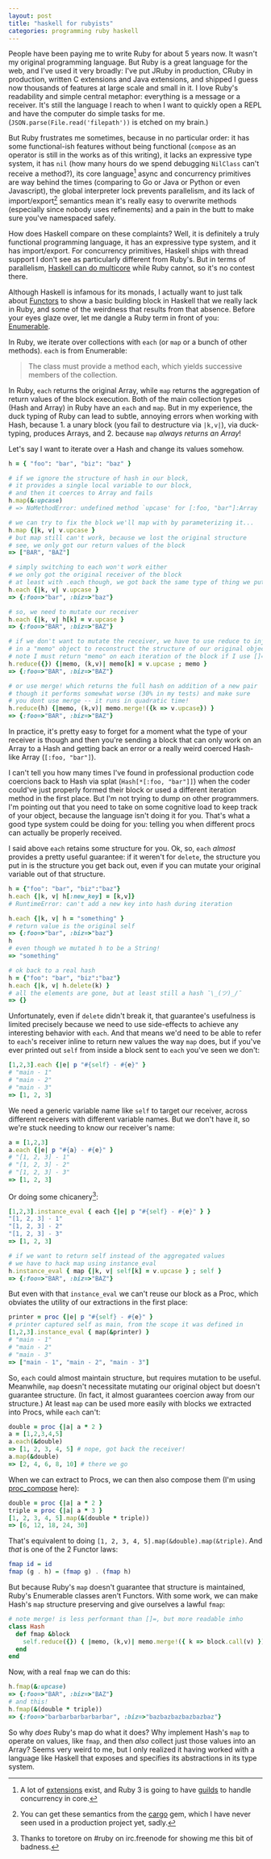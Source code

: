 ```yaml
---
layout: post
title: "haskell for rubyists"
categories: programming ruby haskell
---
```


People have been paying me to write Ruby for about 5 years now. It wasn't my original programming language. But Ruby is a great language for the web, and I've used it very broadly: I've put JRuby in production, CRuby in production, written C extensions and Java extensions, and shipped I guess now thousands of features at large scale and small in it. I love Ruby's readability and simple central metaphor: everything is a message or a receiver. It's still the language I reach to when I want to quickly open a REPL and have the computer do simple tasks for me. (`JSON.parse(File.read('filepath'))` is etched on my brain.)

But Ruby frustrates me sometimes, because in no particular order: it has some functional-ish features without being functional (`compose` as an operator is still in the works as of this writing), it lacks an expressive type system, it has `nil` (how many hours do we spend debugging `NilClass` can't receive a method?), its core language[^ruby-async] async and concurrency primitives are way behind the times (comparing to Go or Java or Python or even Javascript), the global interpreter lock prevents parallelism, and its lack of import/export[^ruby-import] semantics mean it's really easy to overwrite methods (especially since nobody uses refinements) and a pain in the butt to make sure you've namespaced safely.

How does Haskell compare on these complaints? Well, it is definitely a truly functional programming language, it has an expressive type system, and it has import/export. For concurrency primitives, Haskell ships with thread support I don't see as particularly different from Ruby's. But in terms of parallelism, [Haskell can do multicore](https://wiki.haskell.org/Haskell_for_multicores) while Ruby cannot, so it's no contest there.

Although Haskell is infamous for its monads, I actually want to just talk about [Functors](https://wiki.haskell.org/Typeclassopedia#Functor) to show a basic building block in Haskell that we really lack in Ruby, and some of the weirdness that results from that absence. Before your eyes glaze over, let me dangle a Ruby term in front of you: [Enumerable](http://ruby-doc.org/core-2.4.0/Enumerable.html).

In Ruby, we iterate over collections with `each` (or `map` or a bunch of other methods). `each` is from Enumerable:

> The class must provide a method each, which yields successive members of the collection.

In Ruby, `each` returns the original Array, while `map` returns the aggregation of return values of the block execution. Both of the main collection types (Hash and Array) in Ruby have an `each` and `map`. But in my experience, the duck typing of Ruby can lead to subtle, annoying errors when working with Hash, because 1. a unary block (you fail to destructure via `|k,v|`), via duck-typing, produces Arrays, and 2. because `map` _always returns an Array_!

Let's say I want to iterate over a Hash and change its values somehow.

```ruby
h = { "foo": "bar", "biz": "baz" }

# if we ignore the structure of hash in our block,
# it provides a single local variable to our block,
# and then it coerces to Array and fails
h.map(&:upcase)
# => NoMethodError: undefined method `upcase' for [:foo, "bar"]:Array

# we can try to fix the block we'll map with by parameterizing it...
h.map {|k, v| v.upcase }
# but map still can't work, because we lost the original structure
# see, we only got our return values of the block
=> ["BAR", "BAZ"]

# simply switching to each won't work either
# we only got the original receiver of the block
# at least with .each though, we got back the same type of thing we put in
h.each {|k, v| v.upcase }
=> {:foo=>"bar", :biz=>"baz"}

# so, we need to mutate our receiver
h.each {|k, v| h[k] = v.upcase }
=> {:foo=>"BAR", :biz=>"BAZ"}

# if we don't want to mutate the receiver, we have to use reduce to inject
# in a "memo" object to reconstruct the structure of our original object
# note I must return "memo" on each iteration of the block if I use []=
h.reduce({}) {|memo, (k,v)| memo[k] = v.upcase ; memo }
=> {:foo=>"BAR", :biz=>"BAZ"}

# or use merge! which returns the full hash on addition of a new pair
# though it performs somewhat worse (30% in my tests) and make sure
# you dont use merge -- it runs in quadratic time!
h.reduce(h) {|memo, (k,v)| memo.merge!({k => v.upcase}) }
=> {:foo=>"BAR", :biz=>"BAZ"}
```

In practice, it's pretty easy to forget for a moment what the type of your receiver is though and then you're sending a block that can only work on an Array to a Hash and getting back an error or a really weird coerced Hash-like Array (`[:foo, "bar"]`).

I can't tell you how many times I've found in professional production code coercions back to Hash via splat (`Hash[*[:foo, "bar"]]`) when the coder could've just properly formed their block or used a different iteration method in the first place. But I'm not trying to dump on other programmers. I'm pointing out that you need to take on some cognitive load to keep track of your object, because the language isn't doing it for you. That's what a good type system could be doing for you: telling you when different procs can actually be properly received.

I said above `each` retains some structure for you. Ok, so, `each` _almost_ provides a pretty useful guarantee: if it weren't for `delete`, the structure you put in is the structure you get back out, even if you can mutate your original variable out of that structure.

```ruby
h = {"foo": "bar", "biz":"baz"}
h.each {|k, v| h[:new_key] = [k,v]}
# RuntimeError: can't add a new key into hash during iteration

h.each {|k, v| h = "something" }
# return value is the original self
=> {:foo=>"bar", :biz=>"baz"}
h
# even though we mutated h to be a String!
=> "something"

# ok back to a real hash
h = {"foo": "bar", "biz":"baz"}
h.each {|k, v| h.delete(k) }
# all the elements are gone, but at least still a hash ¯\_(ツ)_/¯
=> {}
```

Unfortunately, even if `delete` didn't break it, that guarantee's usefulness is limited precisely because we need to use side-effects to achieve any interesting behavior with `each`. And that means we'd need to be able to refer to `each`'s receiver inline to return new values the way `map` does, but if you've ever printed out `self` from inside a block sent to `each` you've seen we don't:

```ruby
[1,2,3].each {|e| p "#{self} - #{e}" }
# "main - 1"
# "main - 2"
# "main - 3"
=> [1, 2, 3]
```

We need a generic variable name like `self` to target our receiver, across different receivers with different variable names. But we don't have it, so we're stuck needing to know our receiver's name:

```ruby
a = [1,2,3]
a.each {|e| p "#{a} - #{e}" }
# "[1, 2, 3] - 1"
# "[1, 2, 3] - 2"
# "[1, 2, 3] - 3"
=> [1, 2, 3]
```

Or doing some chicanery[^credit]:

```ruby
[1,2,3].instance_eval { each {|e| p "#{self} - #{e}" } }
"[1, 2, 3] - 1"
"[1, 2, 3] - 2"
"[1, 2, 3] - 3"
=> [1, 2, 3]

# if we want to return self instead of the aggregated values
# we have to hack map using instance_eval
h.instance_eval { map {|k, v| self[k] = v.upcase } ; self }
=> {:foo=>"BAR", :biz=>"BAZ"}
```

But even with that `instance_eval` we can't reuse our block as a Proc, which obviates the utility of our extractions in the first place:

```ruby
printer = proc {|e| p "#{self} - #{e}" }
# printer captured self as main, from the scope it was defined in
[1,2,3].instance_eval { map(&printer) }
# "main - 1"
# "main - 2"
# "main - 3"
=> ["main - 1", "main - 2", "main - 3"]
```

So, `each` could almost maintain structure, but requires mutation to be useful. Meanwhile, `map` doesn't necessitate mutating our original object but doesn't guarantee structure. (In fact, it almost guarantees coercion away from our structure.) At least `map` can be used more easily with blocks we extracted into Procs, while `each` can't:

```ruby
double = proc {|a| a * 2 }
a = [1,2,3,4,5]
a.each(&double)
=> [1, 2, 3, 4, 5] # nope, got back the receiver!
a.map(&double)
=> [2, 4, 6, 8, 10] # there we go
```

When we can extract to Procs, we can then also compose them (I'm using [proc_compose](https://github.com/mooreniemi/proc_compose#usage) here):

```ruby
double = proc {|a| a * 2 }
triple = proc {|a| a * 3 }
[1, 2, 3, 4, 5].map(&(double * triple))
=> [6, 12, 18, 24, 30]
```

That's equivalent to doing `[1, 2, 3, 4, 5].map(&double).map(&triple)`. And _that_ is one of the 2 Functor laws:

```haskell
fmap id = id
fmap (g . h) = (fmap g) . (fmap h)
```

But because Ruby's `map` doesn't guarantee that structure is maintained, Ruby's Enumerable classes aren't Functors. With some work, we can make Hash's `map` structure preserving and give ourselves a lawful `fmap`:

```ruby
# note merge! is less performant than []=, but more readable imho
class Hash
  def fmap &block
    self.reduce({}) { |memo, (k,v)| memo.merge!({ k => block.call(v) }) }
  end
end
```

Now, with a real `fmap` we can do this:

```ruby
h.fmap(&:upcase)
=> {:foo=>"BAR", :biz=>"BAZ"}
# and this!
h.fmap(&(double * triple))
=> {:foo=>"barbarbarbarbarbar", :biz=>"bazbazbazbazbazbaz"}
```

So why _does_ Ruby's map do what it does? Why implement Hash's `map` to operate on values, like `fmap`, and then _also_ collect just those values into an Array? Seems very weird to me, but I only realized it having worked with a language like Haskell that exposes and specifies its abstractions in its type system.

[^ruby-async]: A lot of [extensions](https://github.com/ruby-concurrency/concurrent-ruby) exist, and Ruby 3 is going to have [guilds](http://olivierlacan.com/posts/concurrency-in-ruby-3-with-guilds/) to handle concurrency in core.
[^ruby-import]: You can get these semantics from the [cargo](https://github.com/soveran/cargo) gem, which I have never seen used in a production project yet, sadly.
[^credit]: Thanks to toretore on #ruby on irc.freenode for showing me this bit of badness.
